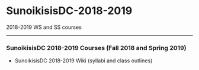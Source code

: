 # SunoikisisDC-2018-2019
2018-2019 WS and SS courses

***
### SunoikisisDC 2018-2019 Courses (Fall 2018 and Spring 2019)
* SunoikisisDC 2018-2019 Wiki (syllabi and class outlines)

